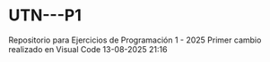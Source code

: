 # UTN---P1
Repositorio para Ejercicios de Programación 1 - 2025
Primer cambio realizado en Visual Code 13-08-2025 21:16